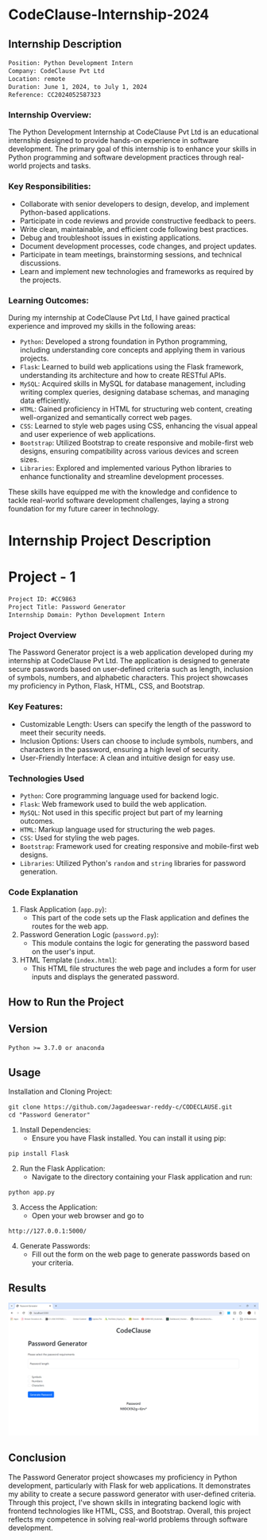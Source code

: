 # CodeClause-Internship-2024

## Internship Description

```
Position: Python Development Intern
Company: CodeClause Pvt Ltd
Location: remote
Duration: June 1, 2024, to July 1, 2024
Reference: CC2024052587323
```

### Internship Overview:

The Python Development Internship at CodeClause Pvt Ltd is an educational internship designed to provide hands-on experience in software development. The primary goal of this internship is to enhance your skills in Python programming and software development practices through real-world projects and tasks.

### Key Responsibilities:
  - Collaborate with senior developers to design, develop, and implement Python-based applications.
  - Participate in code reviews and provide constructive feedback to peers.
  - Write clean, maintainable, and efficient code following best practices.
  - Debug and troubleshoot issues in existing applications.
  - Document development processes, code changes, and project updates.
  - Participate in team meetings, brainstorming sessions, and technical discussions.
  - Learn and implement new technologies and frameworks as required by the projects.

### Learning Outcomes:

During my internship at CodeClause Pvt Ltd, I have gained practical experience and improved my skills in the following areas:

  - `Python`: Developed a strong foundation in Python programming, including understanding core concepts and applying them in various projects.
  - `Flask`: Learned to build web applications using the Flask framework, understanding its architecture and how to create RESTful APIs.
  - `MySQL`: Acquired skills in MySQL for database management, including writing complex queries, designing database schemas, and managing data efficiently.
  - `HTML`: Gained proficiency in HTML for structuring web content, creating well-organized and semantically correct web pages.
  - `CSS`: Learned to style web pages using CSS, enhancing the visual appeal and user experience of web applications.
  - `Bootstrap`: Utilized Bootstrap to create responsive and mobile-first web designs, ensuring compatibility across various devices and screen sizes.
  - `Libraries`: Explored and implemented various Python libraries to enhance functionality and streamline development processes.

These skills have equipped me with the knowledge and confidence to tackle real-world software development challenges, laying a strong foundation for my future career in technology.

# Internship Project Description

# Project - 1

```
Project ID: #CC9863
Project Title: Password Generator
Internship Domain: Python Development Intern
```

### Project Overview

The Password Generator project is a web application developed during my internship at CodeClause Pvt Ltd. The application is designed to generate secure passwords based on user-defined criteria such as length, inclusion of symbols, numbers, and alphabetic characters. This project showcases my proficiency in Python, Flask, HTML, CSS, and Bootstrap.

### Key Features:
  - Customizable Length: Users can specify the length of the password to meet their security needs.
  - Inclusion Options: Users can choose to include symbols, numbers, and characters in the password, ensuring a high level of security.
  - User-Friendly Interface: A clean and intuitive design for easy use.

### Technologies Used
  - `Python`: Core programming language used for backend logic.
  - `Flask`: Web framework used to build the web application.
  - `MySQL`: Not used in this specific project but part of my learning outcomes.
  - `HTML`: Markup language used for structuring the web pages.
  - `CSS`: Used for styling the web pages.
  - `Bootstrap`: Framework used for creating responsive and mobile-first web designs.
  - `Libraries`: Utilized Python's `random` and `string` libraries for password generation.

### Code Explanation
  1. Flask Application (`app.py`):
       - This part of the code sets up the Flask application and defines the routes for the web app.
  2. Password Generation Logic (`password.py`):
       - This module contains the logic for generating the password based on the user's input.
  3. HTML Template (`index.html`):
       - This HTML file structures the web page and includes a form for user inputs and displays the generated password.

## How to Run the Project
## Version
```
Python >= 3.7.0 or anaconda
```

## Usage
Installation and Cloning Project:
```
git clone https://github.com/Jagadeeswar-reddy-c/CODECLAUSE.git
cd "Password Generator"
```
  1. Install Dependencies:
     -  Ensure you have Flask installed. You can install it using pip:
```
pip install Flask
```
  2. Run the Flask Application:
     - Navigate to the directory containing your Flask application and run:
```
python app.py
```
  3. Access the Application:
     - Open your web browser and go to
```
http://127.0.0.1:5000/
```
  4. Generate Passwords:
     - Fill out the form on the web page to generate passwords based on your criteria.

## Results
<img src="./Password Generator/Images/output.png" alt="Project 1 output img">

## Conclusion

The Password Generator project showcases my proficiency in Python development, particularly with Flask for web applications. It demonstrates my ability to create a secure password generator with user-defined criteria. Through this project, I've shown skills in integrating backend logic with frontend technologies like HTML, CSS, and Bootstrap. Overall, this project reflects my competence in solving real-world problems through software development.
